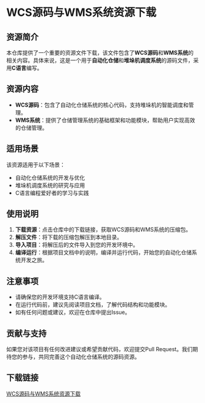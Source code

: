 # WCS源码与WMS系统资源下载

## 资源简介

本仓库提供了一个重要的资源文件下载，该文件包含了**WCS源码**和**WMS系统**的相关内容。具体来说，这是一个用于**自动化仓储**和**堆垛机调度系统**的源码文件，采用**C语言**编写。

## 资源内容

- **WCS源码**：包含了自动化仓储系统的核心代码，支持堆垛机的智能调度和管理。
- **WMS系统**：提供了仓储管理系统的基础框架和功能模块，帮助用户实现高效的仓储管理。

## 适用场景

该资源适用于以下场景：

- 自动化仓储系统的开发与优化
- 堆垛机调度系统的研究与应用
- C语言编程爱好者的学习与实践

## 使用说明

1. **下载资源**：点击仓库中的下载链接，获取WCS源码和WMS系统的压缩包。
2. **解压文件**：将下载的压缩包解压到本地目录。
3. **导入项目**：将解压后的文件导入到您的开发环境中。
4. **编译运行**：根据项目文档中的说明，编译并运行代码，开始您的自动化仓储系统开发之旅。

## 注意事项

- 请确保您的开发环境支持C语言编译。
- 在运行代码前，建议先阅读项目文档，了解代码结构和功能模块。
- 如有任何问题或建议，欢迎在仓库中提出Issue。

## 贡献与支持

如果您对该项目有任何改进建议或希望贡献代码，欢迎提交Pull Request。我们期待您的参与，共同完善这个自动化仓储系统的源码资源。

## 下载链接

[WCS源码与WMS系统资源下载](https://pan.quark.cn/s/43696fcf7835)